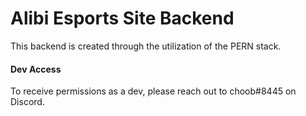 # Alibi Esports Site Backend

This backend is created through the utilization of the PERN stack.

#### Dev Access

To receive permissions as a dev, please reach out to choob#8445 on Discord.
